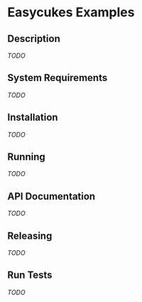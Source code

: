 # Easycukes Examples

## Description

*TODO*

## System Requirements

*TODO*

## Installation

*TODO*

## Running

*TODO*

## API Documentation

*TODO*

## Releasing

*TODO*

## Run Tests

*TODO*

